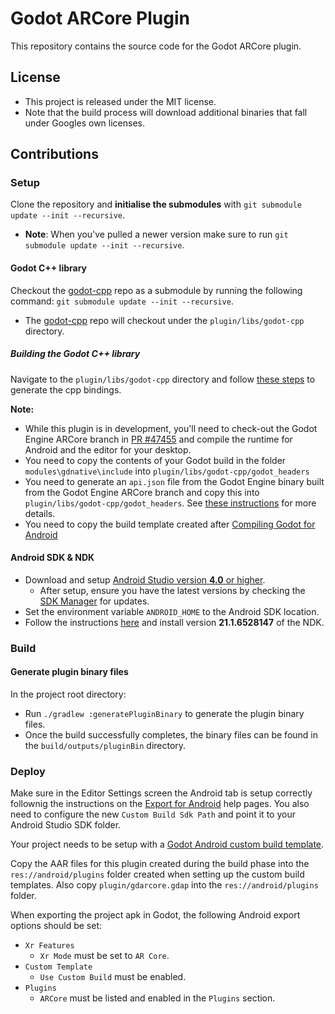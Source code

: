 # Godot ARCore Plugin

This repository contains the source code for the Godot ARCore plugin.

## License

- This project is released under the MIT license.
- Note that the build process will download additional binaries that fall under Googles own licenses.

## Contributions

### Setup

Clone the repository and **initialise the submodules** with `git submodule update --init --recursive`.
  - **Note**: When you've pulled a newer version make sure to run `git submodule update --init --recursive`.<br>

#### Godot C++ library
Checkout the [godot-cpp](https://github.com/GodotNativeTools/godot-cpp) repo as a submodule by running the following command: `git submodule update --init --recursive`.
  - The [godot-cpp](https://github.com/GodotNativeTools/godot-cpp) repo will checkout under the `plugin/libs/godot-cpp` directory.

##### Building the Godot C++ library
Navigate to the `plugin/libs/godot-cpp` directory and follow [these steps](https://github.com/GodotNativeTools/godot-cpp/tree/master#compiling-the-cpp-bindings-library) to generate the cpp bindings.

**Note:**
- While this plugin is in development, you'll need to check-out the Godot Engine ARCore branch in
[PR #47455](https://github.com/godotengine/godot/pull/47455) and compile the runtime for Android and the editor for your desktop.
- You need to copy the contents of your Godot build in the folder `modules\gdnative\include` into `plugin/libs/godot-cpp/godot_headers`
- You need to generate an `api.json` file from the Godot Engine binary built from the Godot Engine 
ARCore branch and copy this into `plugin/libs/godot-cpp/godot_headers`. See [these instructions](https://github.com/godotengine/godot-cpp#updating-the-apijson-file) for more details.
- You need to copy the build template created after [Compiling Godot for Android](https://docs.godotengine.org/en/stable/development/compiling/compiling_for_android.html)

#### Android SDK & NDK
- Download and setup [Android Studio version **4.0** or higher](https://developer.android.com/studio).
  - After setup, ensure you have the latest versions by checking the [SDK Manager](https://developer.android.com/studio/intro/update.html#sdk-manager) for updates.
- Set the environment variable `ANDROID_HOME` to the Android SDK location.
- Follow the instructions [here](https://developer.android.com/studio/projects/install-ndk#specific-version) and install version **21.1.6528147** of the NDK.

### Build

#### Generate plugin binary files
In the project root directory:
 - Run `./gradlew :generatePluginBinary` to generate the plugin binary files.
 - Once the build successfully completes, the binary files can be found in the `build/outputs/pluginBin` directory.

### Deploy

Make sure in the Editor Settings screen the Android tab is setup correctly follownig the instructions on the [Export for Android](https://docs.godotengine.org/en/stable/getting_started/workflow/export/exporting_for_android.html) help pages.
You also need to configure the new `Custom Build Sdk Path` and point it to your Android Studio SDK folder.

Your project needs to be setup with a [Godot Android custom build template](https://docs.godotengine.org/en/3.2/getting_started/workflow/export/android_custom_build.html).

Copy the AAR files for this plugin created during the build phase into the `res://android/plugins` folder created when setting up the custom build templates.
Also copy `plugin/gdarcore.gdap` into the `res://android/plugins` folder.

When exporting the project apk in Godot, the following Android export options should be set:
- `Xr Features`
  - `Xr Mode` must be set to `AR Core`.
- `Custom Template`
  - `Use Custom Build` must be enabled.
- `Plugins`
  -  `ARCore` must be listed and enabled in the `Plugins` section.
